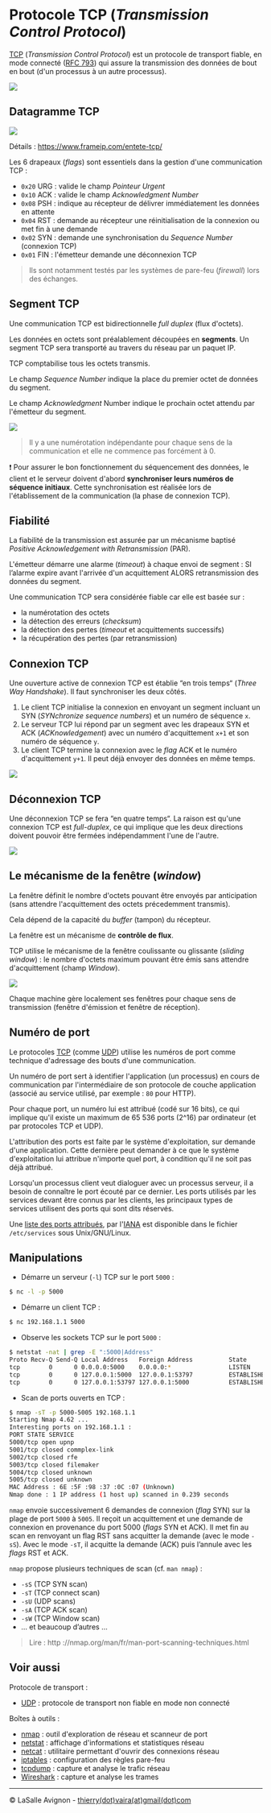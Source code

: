 # Protocole TCP (_Transmission Control Protocol_)

[TCP](https://fr.wikipedia.org/wiki/Transmission_Control_Protocol) (_Transmission Control Protocol_) est un protocole de transport fiable, en mode connecté ([RFC 793](https://tools.ietf.org/html/rfc793)) qui assure la transmission des données de bout en bout (d'un processus à un autre processus).

![](../images/tcp-communication.png)

## Datagramme TCP

![](../images/tcp-segment.png)

Détails : https://www.frameip.com/entete-tcp/

Les 6 drapeaux (_flags_) sont essentiels dans la gestion d'une communication TCP :

- `0x20` URG : valide le champ _Pointeur Urgent_
- `0x10` ACK : valide le champ _Acknowledgment Number_
- `0x08` PSH : indique au récepteur de délivrer immédiatement les données en attente
- `0x04` RST : demande au récepteur une réinitialisation de la connexion ou met fin à une demande
- `0x02` SYN : demande une synchronisation du _Sequence Number_ (connexion TCP)
- `0x01` FIN : l'émetteur demande une déconnexion TCP

> Ils sont notamment testés par les systèmes de pare-feu (_firewall_) lors des échanges.

## Segment TCP

Une communication TCP est bidirectionnelle _full duplex_ (flux d'octets).

Les données en octets sont préalablement découpées en **segments**. Un segment TCP sera transporté au travers du réseau par un
paquet IP.

TCP comptabilise tous les octets transmis.

Le champ _Sequence Number_ indique la place du premier octet de données du segment.

Le champ _Acknowledgment_ Number indique le prochain octet attendu par l'émetteur du segment.

![](../images/tcp-sequencement.png)

> Il y a une numérotation indépendante pour chaque sens de la communication et elle ne commence pas forcément à 0.

:exclamation: Pour assurer le bon fonctionnement du séquencement des données, le client et le serveur doivent
d'abord **synchroniser leurs numéros de séquence initiaux**. Cette synchronisation est réalisée lors de l'établissement de la communication (la phase de connexion TCP).

## Fiabilité

La fiabilité de la transmission est assurée par un mécanisme baptisé _Positive Acknowledgement with Retransmission_ (PAR).

L'émetteur démarre une alarme (_timeout_) à chaque envoi de segment : SI l’alarme expire avant l'arrivée d'un acquittement ALORS
retransmission des données du segment.

Une communication TCP sera considérée fiable car elle est basée sur :

- la numérotation des octets
- la détection des erreurs (_checksum_)
- la détection des pertes (_timeout_ et acquittements successifs)
- la récupération des pertes (par retransmission)

## Connexion TCP

Une ouverture active de connexion TCP est établie “en trois temps“ (_Three Way Handshake_). Il faut synchroniser les deux côtés.

1) Le client TCP initialise la connexion en envoyant un segment incluant un SYN (_SYNchronize sequence numbers_) et un numéro de séquence `x`.
2) Le serveur TCP lui répond par un segment avec les drapeaux SYN et ACK (_ACKnowledgement_) avec un numéro d'acquittement `x+1` et son numéro de séquence `y`.
3) Le client TCP termine la connexion avec le _flag_ ACK et le numéro d'acquittement `y+1`. Il peut déjà envoyer des données en même temps.

![](../images/tcp-connexion.png)

## Déconnexion TCP

Une déconnexion TCP se fera “en quatre temps“. La raison est qu'une connexion TCP est _full-duplex_, ce qui implique que les deux directions doivent pouvoir être fermées indépendamment l'une de l'autre.

![](../images/tcp-deconnexion.png)

## Le mécanisme de la fenêtre (_window_)

La fenêtre définit le nombre d'octets pouvant être envoyés par anticipation (sans attendre l'acquittement des octets précedemment transmis).

Cela dépend de la capacité du _buffer_ (tampon) du récepteur.

La fenêtre est un mécanisme de **contrôle de flux**.

TCP utilise le mécanisme de la fenêtre coulissante ou glissante (_sliding window_) : le nombre d'octets maximum pouvant être émis sans attendre d'acquittement (champ _Window_).

![](../images/tcp-window.png)

Chaque machine gère localement ses fenêtres pour chaque sens de transmission (fenêtre d'émission et fenêtre de réception).

## Numéro de port

Le protocoles [TCP](https://fr.wikipedia.org/wiki/Transmission_Control_Protocol) (comme [UDP](https://fr.wikipedia.org/wiki/User_Datagram_Protocol)) utilise les numéros de port comme technique d'adressage des bouts d'une communication.

Un numéro de port sert à identifier l'application (un processus) en cours de communication par l'intermédiaire de son protocole de couche application (associé au service utilisé, par exemple : `80` pour HTTP).

Pour chaque port, un numéro lui est attribué (codé sur 16 bits), ce qui implique qu'il existe un maximum de 65 536 ports (2^16) par ordinateur (et par protocoles TCP et UDP).

L'attribution des ports est faite par le système d'exploitation, sur demande d'une application. Cette dernière peut demander à ce que le système d'exploitation lui attribue n'importe quel port, à condition qu'il ne soit pas déjà attribué.

Lorsqu'un processus client veut dialoguer avec un processus serveur, il a besoin de connaître le port écouté par ce dernier. Les ports utilisés par les services devant être connus par les clients, les principaux types de services utilisent des ports qui sont dits réservés.

Une [liste des ports attribués](https://www.iana.org/assignments/service-names-port-numbers/service-names-port-numbers.xhtml), par l'[IANA](https://fr.wikipedia.org/wiki/Internet_Assigned_Numbers_Authority) est disponible dans le fichier `/etc/services` sous Unix/GNU/Linux.

## Manipulations

- Démarre un serveur (`-l`) TCP sur le port `5000` :

```bash
$ nc -l -p 5000
```

- Démarre un client TCP :

```bash
$ nc 192.168.1.1 5000
```

- Observe les sockets TCP sur le port `5000` :

```bash
$ netstat -nat | grep -E ":5000|Address"
Proto Recv-Q Send-Q Local Address   Foreign Address          State
tcp        0      0 0.0.0.0:5000    0.0.0.0:*                LISTEN
tcp        0      0 127.0.0.1:5000  127.0.0.1:53797          ESTABLISHED
tcp        0      0 127.0.0.1:53797 127.0.0.1:5000           ESTABLISHED
```

- Scan de ports ouverts en TCP :

```bash
$ nmap -sT -p 5000-5005 192.168.1.1
Starting Nmap 4.62 ...
Interesting ports on 192.168.1.1 :
PORT STATE SERVICE
5000/tcp open upnp
5001/tcp closed commplex-link
5002/tcp closed rfe
5003/tcp closed filemaker
5004/tcp closed unknown
5005/tcp closed unknown
MAC Address : 6E :5F :98 :37 :0C :07 (Unknown)
Nmap done : 1 IP address (1 host up) scanned in 0.239 seconds
```

`nmap` envoie successivement 6 demandes de connexion (_flag_ SYN) sur la plage de port `5000` à `5005`. Il reçoit un acquittement et une demande de connexion en provenance du port 5000 (_flags_ SYN et ACK). Il met fin au scan en renvoyant un flag RST sans acquitter la demande (avec le mode `-sS`). Avec le mode `-sT`, il acquitte la demande (ACK) puis l’annule avec les _flags_ RST et ACK.

`nmap` propose plusieurs techniques de scan (cf. `man nmap`) :

- `-sS` (TCP SYN scan)
- `-sT` (TCP connect scan)
- `-sU` (UDP scans)
- `-sA` (TCP ACK scan)
- `-sW` (TCP Window scan)
- ... et beaucoup d’autres ...

> Lire : http ://nmap.org/man/fr/man-port-scanning-techniques.html

## Voir aussi

Protocole de transport :

- [UDP](udp.md) : protocole de transport non fiable en mode non connecté

Boîtes à outils :

- [nmap](../../tldr/reseau/nmap.md) : outil d'exploration de réseau et scanneur de port
- [netstat](../../tldr/reseau/netstat.md) : affichage d'informations et statistiques réseau
- [netcat](../../tldr/reseau/netcat.md) : utilitaire permettant d'ouvrir des connexions réseau
- [iptables](../../tldr/reseau/iptables.md) : configuration des règles pare-feu
- [tcpdump](../../tldr/reseau/tcpdump.md) : capture et analyse le trafic réseau
- [Wireshark](../outils/../../outils/wireshark.md) : capture et analyse les trames

---
©️ LaSalle Avignon - [thierry(dot)vaira(at)gmail(dot)com](thierry.vaira@gmail.com)
